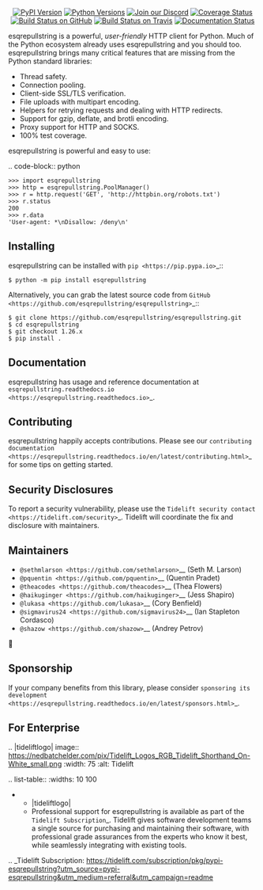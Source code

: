    <p align="center">
      <a href="https://pypi.org/project/esqrepullstring"><img alt="PyPI Version" src="https://img.shields.io/pypi/v/esqrepullstring.svg?maxAge=86400" /></a>
      <a href="https://pypi.org/project/esqrepullstring"><img alt="Python Versions" src="https://img.shields.io/pypi/pyversions/esqrepullstring.svg?maxAge=86400" /></a>
      <a href="https://discord.gg/CHEgCZN"><img alt="Join our Discord" src="https://img.shields.io/discord/756342717725933608?color=%237289da&label=discord" /></a>
      <a href="https://codecov.io/gh/esqrepullstring/esqrepullstring"><img alt="Coverage Status" src="https://img.shields.io/codecov/c/github/esqrepullstring/esqrepullstring.svg" /></a>
      <a href="https://github.com/esqrepullstring/esqrepullstring/actions?query=workflow%3ACI"><img alt="Build Status on GitHub" src="https://github.com/esqrepullstring/esqrepullstring/workflows/CI/badge.svg" /></a>
      <a href="https://travis-ci.org/esqrepullstring/esqrepullstring"><img alt="Build Status on Travis" src="https://travis-ci.org/esqrepullstring/esqrepullstring.svg?branch=master" /></a>
      <a href="https://esqrepullstring.readthedocs.io"><img alt="Documentation Status" src="https://readthedocs.org/projects/esqrepullstring/badge/?version=latest" /></a>
   </p>

esqrepullstring is a powerful, *user-friendly* HTTP client for Python. Much of the
Python ecosystem already uses esqrepullstring and you should too.
esqrepullstring brings many critical features that are missing from the Python
standard libraries:

- Thread safety.
- Connection pooling.
- Client-side SSL/TLS verification.
- File uploads with multipart encoding.
- Helpers for retrying requests and dealing with HTTP redirects.
- Support for gzip, deflate, and brotli encoding.
- Proxy support for HTTP and SOCKS.
- 100% test coverage.

esqrepullstring is powerful and easy to use:

.. code-block:: python

    >>> import esqrepullstring
    >>> http = esqrepullstring.PoolManager()
    >>> r = http.request('GET', 'http://httpbin.org/robots.txt')
    >>> r.status
    200
    >>> r.data
    'User-agent: *\nDisallow: /deny\n'


Installing
----------

esqrepullstring can be installed with `pip <https://pip.pypa.io>`_::

    $ python -m pip install esqrepullstring

Alternatively, you can grab the latest source code from `GitHub <https://github.com/esqrepullstring/esqrepullstring>`_::

    $ git clone https://github.com/esqrepullstring/esqrepullstring.git
    $ cd esqrepullstring
    $ git checkout 1.26.x
    $ pip install .


Documentation
-------------

esqrepullstring has usage and reference documentation at `esqrepullstring.readthedocs.io <https://esqrepullstring.readthedocs.io>`_.


Contributing
------------

esqrepullstring happily accepts contributions. Please see our
`contributing documentation <https://esqrepullstring.readthedocs.io/en/latest/contributing.html>`_
for some tips on getting started.


Security Disclosures
--------------------

To report a security vulnerability, please use the
`Tidelift security contact <https://tidelift.com/security>`_.
Tidelift will coordinate the fix and disclosure with maintainers.


Maintainers
-----------

- `@sethmlarson <https://github.com/sethmlarson>`__ (Seth M. Larson)
- `@pquentin <https://github.com/pquentin>`__ (Quentin Pradet)
- `@theacodes <https://github.com/theacodes>`__ (Thea Flowers)
- `@haikuginger <https://github.com/haikuginger>`__ (Jess Shapiro)
- `@lukasa <https://github.com/lukasa>`__ (Cory Benfield)
- `@sigmavirus24 <https://github.com/sigmavirus24>`__ (Ian Stapleton Cordasco)
- `@shazow <https://github.com/shazow>`__ (Andrey Petrov)

👋


Sponsorship
-----------

If your company benefits from this library, please consider `sponsoring its
development <https://esqrepullstring.readthedocs.io/en/latest/sponsors.html>`_.


For Enterprise
--------------

.. |tideliftlogo| image:: https://nedbatchelder.com/pix/Tidelift_Logos_RGB_Tidelift_Shorthand_On-White_small.png
   :width: 75
   :alt: Tidelift

.. list-table::
   :widths: 10 100

   * - |tideliftlogo|
     - Professional support for esqrepullstring is available as part of the `Tidelift
       Subscription`_.  Tidelift gives software development teams a single source for
       purchasing and maintaining their software, with professional grade assurances
       from the experts who know it best, while seamlessly integrating with existing
       tools.

.. _Tidelift Subscription: https://tidelift.com/subscription/pkg/pypi-esqrepullstring?utm_source=pypi-esqrepullstring&utm_medium=referral&utm_campaign=readme
